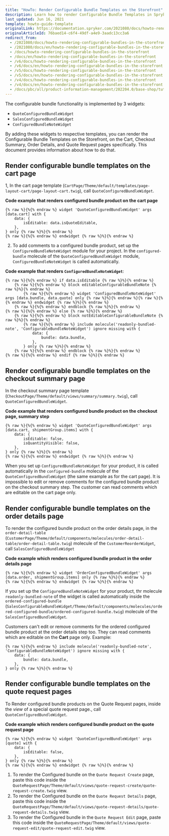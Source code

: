 ```yaml
---
title: "HowTo: Render Configurable Bundle Templates on the Storefront"
description: Learn how to render Configurable Bundle Templates in Spryker Storefront on the Cart, Checkout Summary, Order details, and Quote Request pages.
last_updated: Jun 16, 2021
template: howto-guide-template
originalLink: https://documentation.spryker.com/2021080/docs/howto-rendering-configurable-bundles-in-the-storefront
originalArticleId: 76baed14-c6f4-49df-a4e9-3aadc13cc3a6
redirect_from:
  - /2021080/docs/howto-rendering-configurable-bundles-in-the-storefront
  - /2021080/docs/en/howto-rendering-configurable-bundles-in-the-storefront
  - /docs/howto-rendering-configurable-bundles-in-the-storefront
  - /docs/en/howto-rendering-configurable-bundles-in-the-storefront
  - /v6/docs/howto-rendering-configurable-bundles-in-the-storefront
  - /v6/docs/en/howto-rendering-configurable-bundles-in-the-storefront      
  - /v5/docs/howto-rendering-configurable-bundles-in-the-storefront
  - /v5/docs/en/howto-rendering-configurable-bundles-in-the-storefront
  - /v4/docs/howto-rendering-configurable-bundles-in-the-storefront
  - /v4/docs/en/howto-rendering-configurable-bundles-in-the-storefront
  - /docs/pbc/all/product-information-management/202204.0/base-shop/tutorials-and-howtos/howto-render-configurable-bundle-templates-in-the-storefront.html
---
```


The configurable bundle functionality is implemented by 3 widgets:

* `QuoteConfiguredBundleWidget`
* `SalesConfiguredBundleWidget`
* `ConfiguredBundleNoteWidget`

By adding these widgets to respective templates, you can render the Configurable Bundle Templates on the Storefront, on the Cart, Checkout Summary, Order Details, and Quote Request pages specifically. This document provides information about how to do that.

## Render configurable bundle templates on the cart page

1, In the cart page template (`CartPage/Theme/default/templates/page-layout-cart/page-layout-cart.twig`), call `QuoteConfiguredBundleWidget`.

**Code example that renders configured bundle product on the cart page**

```twig
{% raw %}{%{% endraw %} widget 'QuoteConfiguredBundleWidget' args [data.cart] with {
    data: {
        isEditable: data.isQuoteEditable,
    },
} only {% raw %}%}{% endraw %}
{% raw %}{%{% endraw %} endwidget {% raw %}%}{% endraw %}
```

2. To add comments to a configured bundle product, set up the `ConfiguredBundleNoteWidget` module for your project. In the `configured-bundle` molecule of the `QuoteConfiguredBundleWidget` module, `ConfiguredBundleNoteWidget` is called automatically.

**Code example that renders `ConfiguredBundleNoteWidget`**:

```twig
{% raw %}{%{% endraw %} if data.isEditable {% raw %}%}{% endraw %}
    {% raw %}{%{% endraw %} block editableConfigurableBundleNote {% raw %}%}{% endraw %}
        {% raw %}{%{% endraw %} widget 'ConfiguredBundleNoteWidget' args [data.bundle, data.quote] only {% raw %}%}{% endraw %}{% raw %}{%{% endraw %} endwidget {% raw %}%}{% endraw %}
    {% raw %}{%{% endraw %} endblock {% raw %}%}{% endraw %}
{% raw %}{%{% endraw %} else {% raw %}%}{% endraw %}
    {% raw %}{%{% endraw %} block notEditableConfigurableBundleNote {% raw %}%}{% endraw %}
        {% raw %}{%{% endraw %} include molecule('readonly-bundled-note', 'ConfigurableBundleNoteWidget') ignore missing with {
            data: {
                bundle: data.bundle,
            },
        } only {% raw %}%}{% endraw %}
    {% raw %}{%{% endraw %} endblock {% raw %}%}{% endraw %}
{% raw %}{%{% endraw %} endif {% raw %}%}{% endraw %}
```

## Render configurable bundle templates on the checkout summary page

In the checkout summary page template (`CheckoutPage/Theme/default/views/summary/summary.twig`), call `QuoteConfiguredBundleWidget`.

**Code example that renders configured bundle product on the checkout page, summary step**

```twig
{% raw %}{%{% endraw %} widget 'QuoteConfiguredBundleWidget' args [data.cart, shipmentGroup.items] with {
    data: {
        isEditable: false,
        isQuantityVisible: false,
    },
} only {% raw %}%}{% endraw %}
{% raw %}{%{% endraw %} endwidget {% raw %}%}{% endraw %}
```

When you set up `ConfiguredBundleNoteWidget` for your product, it is called automatically in the `configured-bundle` molecule of the `QuoteConfiguredBundleWidget` (the same example as for the cart page). It is impossible to edit or remove comments for the configured bundle product on the checkout summary step. The customer can read comments which are editable on the cart page only.

## Render configurable bundle templates on the order details page

To render the  configured bundle product on the order details page, in the `order-detail-table` (`CustomerPage/Theme/default/components/molecules/order-detail-table/order-detail-table.twig`) molecule of the `CustomerReorderWidget`, call `SalesConfiguredBundleWidget`

**Code example which renders configured bundle product in the order details page**

```twig
{% raw %}{%{% endraw %} widget 'OrderConfiguredBundleWidget' args [data.order, shipmentGroup.items] only {% raw %}%}{% endraw %}
{% raw %}{%{% endraw %} endwidget {% raw %}%}{% endraw %}
```

If you set up the `ConfiguredBundleNoteWidget` for your product, thr molecule `readonly-bundled-note` of the widget is called automatically inside the `ordered-configured-bundle` (`SalesConfigurableBundleWidget/Theme/default/components/molecules/ordered-configured-bundle/ordered-configured-bundle.twig`) molecule of the `SalesConfiguredBundleWidget`.

Customers can't edit or remove comments for the ordered configured bundle product at the order details step too. They can read comments which are editable on the **Cart** page only. Example:

```twig
{% raw %}{%{% endraw %} include molecule('readonly-bundled-note', 'ConfigurableBundleNoteWidget') ignore missing with {
    data: {
        bundle: data.bundle,
    },
} only {% raw %}%}{% endraw %}
```

## Render configurable bundle templates on the quote request pages

To Render configured bundle products on the Quote Request pages, inside the *view* of a special quote request page., call `QuoteConfiguredBundleWidget`.

**Code example which renders configured bundle product on the quote request page**

```twig
{% raw %}{%{% endraw %} widget 'QuoteConfiguredBundleWidget' args [quote] with {
    data: {
        isEditable: false,
    },
} only {% raw %}%}{% endraw %}
{% raw %}{%{% endraw %} endwidget {% raw %}%}{% endraw %}
```

1. To render the Configured bundle on the `Quote Request Create` page, paste this code inside the `QuoteRequestPage/Theme/default/views/quote-request-create/quote-request-create.twig` view.
2. To render the Configured bundle on the `Quote Request Details` page, paste this code inside the `QuoteRequestPage/Theme/default/views/quote-request-details/quote-request-details.twig` view.
3. To render the Configured bundle in the `Quote Request Edit` page, paste this code inside the `QuoteRequestPage/Theme/default/views/quote-request-edit/quote-request-edit.twig` view.
